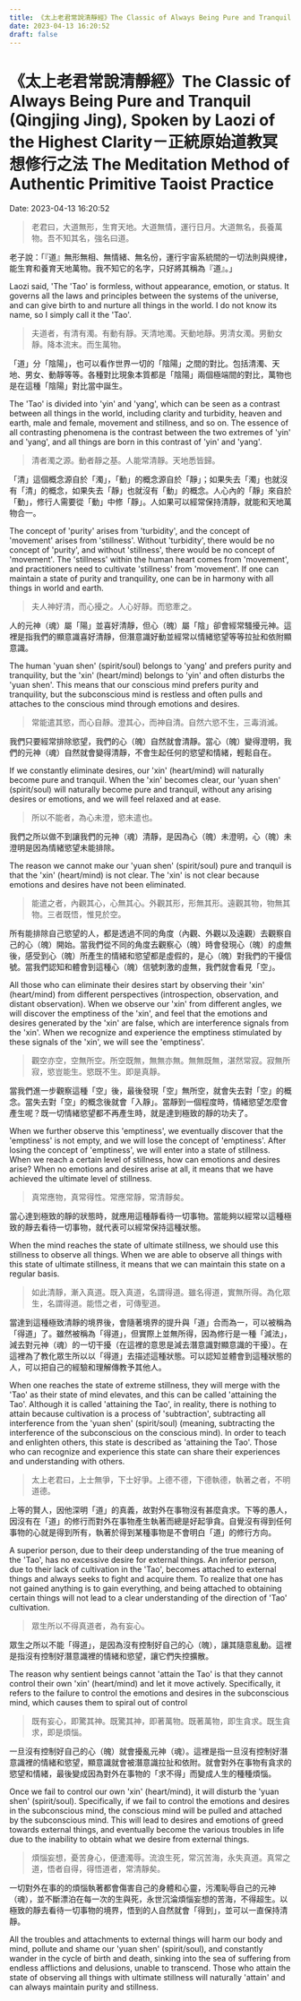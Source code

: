 ```yaml
---
title: 《太上老君常說清靜經》The Classic of Always Being Pure and Tranquil (Qingjing Jing), Spoken by Laozi of the Highest Clarity－正統原始道教冥想修行之法 The Meditation Method of Authentic Primitive Taoist Practice 
date: 2023-04-13 16:20:52 
draft: false
---
```

# 《太上老君常說清靜經》The Classic of Always Being Pure and Tranquil (Qingjing Jing), Spoken by Laozi of the Highest Clarity－正統原始道教冥想修行之法 The Meditation Method of Authentic Primitive Taoist Practice
Date: 2023-04-13 16:20:52

<!-- wp:quote -->
<blockquote class="wp-block-quote"><!-- wp:paragraph -->
<p>老君曰，大道無形，生育天地。大道無情，運行日月。大道無名，長養萬物。吾不知其名，強名曰道。</p>
<!-- /wp:paragraph --></blockquote>
<!-- /wp:quote -->

<!-- wp:paragraph -->
<p>老子說：「『道』無形無相、無情緒、無名份，運行宇宙系統間的一切法則與規律，能生育和養育天地萬物。我不知它的名字，只好將其稱為『道』。」</p>
<!-- /wp:paragraph -->

<!-- wp:paragraph -->
<p>Laozi said, 'The 'Tao' is formless, without appearance, emotion, or status. It governs all the laws and principles between the systems of the universe, and can give birth to and nurture all things in the world. I do not know its name, so I simply call it the 'Tao'.</p>
<!-- /wp:paragraph -->

<!-- wp:quote -->
<blockquote class="wp-block-quote"><!-- wp:paragraph -->
<p>夫道者，有清有濁。有動有靜。天清地濁。天動地靜。男清女濁。男動女靜。降本流末。而生萬物。</p>
<!-- /wp:paragraph --></blockquote>
<!-- /wp:quote -->

<!-- wp:paragraph -->
<p>「道」分「陰陽」，也可以看作世界一切的「陰陽」之間的對比。包括清濁、天地、男女、動靜等等。各種對比現象本質都是「陰陽」兩個極端間的對比，萬物也是在這種「陰陽」對比當中誕生。</p>
<!-- /wp:paragraph -->

<!-- wp:paragraph -->
<p>The 'Tao' is divided into 'yin' and 'yang', which can be seen as a contrast between all things in the world, including clarity and turbidity, heaven and earth, male and female, movement and stillness, and so on. The essence of all contrasting phenomena is the contrast between the two extremes of 'yin' and 'yang', and all things are born in this contrast of 'yin' and 'yang'.</p>
<!-- /wp:paragraph -->

<!-- wp:quote -->
<blockquote class="wp-block-quote"><!-- wp:paragraph -->
<p>清者濁之源。動者靜之基。人能常清靜。天地悉皆歸。</p>
<!-- /wp:paragraph --></blockquote>
<!-- /wp:quote -->

<!-- wp:paragraph -->
<p>「清」這個概念源自於「濁」，「動」的概念源自於「靜」；如果失去「濁」也就沒有「清」的概念，如果失去「靜」也就沒有「動」的概念。人心內的「靜」來自於「動」，修行人需要從「動」中修「靜」。人如果可以經常保持清靜，就能和天地萬物合一。</p>
<!-- /wp:paragraph -->

<!-- wp:paragraph -->
<p>The concept of 'purity' arises from 'turbidity', and the concept of 'movement' arises from 'stillness'. Without 'turbidity', there would be no concept of 'purity', and without 'stillness', there would be no concept of 'movement'. The 'stillness' within the&nbsp;human heart&nbsp;comes from 'movement', and practitioners need to cultivate 'stillness' from 'movement'. If one can maintain a state of purity and tranquility, one can be in harmony with all things in world and earth.</p>
<!-- /wp:paragraph -->

<!-- wp:quote -->
<blockquote class="wp-block-quote"><!-- wp:paragraph -->
<p>夫人神好清，而心擾之。人心好靜。而慾牽之。</p>
<!-- /wp:paragraph --></blockquote>
<!-- /wp:quote -->

<!-- wp:paragraph -->
<p>人的元神（魂）屬「陽」並喜好清靜，但心（魄）屬「陰」卻會經常騷擾元神。這裡是指我們的顯意識喜好清靜，但潛意識好動並經常以情緒慾望等等拉扯和依附顯意識。</p>
<!-- /wp:paragraph -->

<!-- wp:paragraph -->
<p>The human 'yuan shen' (spirit/soul) belongs to 'yang' and prefers purity and tranquility, but the 'xin' (heart/mind) belongs to 'yin' and often disturbs the 'yuan shen'. This means that our conscious mind prefers purity and tranquility, but the&nbsp;subconscious mind&nbsp;is restless and often pulls and attaches to the&nbsp;conscious mind&nbsp;through emotions and desires.</p>
<!-- /wp:paragraph -->

<!-- wp:quote -->
<blockquote class="wp-block-quote"><!-- wp:paragraph -->
<p>常能遣其慾，而心自靜。澄其心，而神自清。自然六慾不生，三毒消滅。</p>
<!-- /wp:paragraph --></blockquote>
<!-- /wp:quote -->

<!-- wp:paragraph -->
<p>我們只要經常排除慾望，我們的心（魄）自然就會清靜。當心（魄）變得澄明，我們的元神（魂）自然就會變得清靜，不會生起任何的慾望和情緒，輕鬆自在。</p>
<!-- /wp:paragraph -->

<!-- wp:paragraph -->
<p>If we constantly eliminate desires, our 'xin' (heart/mind) will naturally become pure and tranquil. When the 'xin' becomes clear, our 'yuan shen' (spirit/soul) will naturally become pure and tranquil, without any arising desires or emotions, and we will feel relaxed and at ease.</p>
<!-- /wp:paragraph -->

<!-- wp:quote -->
<blockquote class="wp-block-quote"><!-- wp:paragraph -->
<p>所以不能者，為心未澄，慾未遣也。</p>
<!-- /wp:paragraph --></blockquote>
<!-- /wp:quote -->

<!-- wp:paragraph -->
<p>我們之所以做不到讓我們的元神（魂）清靜，是因為心（魄）未澄明，心（魄）未澄明是因為情緒慾望未能排除。</p>
<!-- /wp:paragraph -->

<!-- wp:paragraph -->
<p>The reason we cannot make our 'yuan shen' (spirit/soul) pure and tranquil is that the 'xin' (heart/mind) is not clear. The 'xin' is not clear because emotions and desires have not been eliminated.</p>
<!-- /wp:paragraph -->

<!-- wp:quote -->
<blockquote class="wp-block-quote"><!-- wp:paragraph -->
<p>能遣之者，內觀其心，心無其心。外觀其形，形無其形。遠觀其物，物無其物。三者既悟，惟見於空。</p>
<!-- /wp:paragraph --></blockquote>
<!-- /wp:quote -->

<!-- wp:paragraph -->
<p>所有能排除自己慾望的人，都是透過不同的角度（內觀、外觀以及遠觀）去觀察自己的心（魄）開始。當我們從不同的角度去觀察心（魄）時會發現心（魄）的虛無後，感受到心（魄）所產生的情緒和慾望都是虛假的，是心（魄）對我們的干擾信號。當我們認知和體會到這種心（魄）信號刺激的虛無，我們就會看見「空」。</p>
<!-- /wp:paragraph -->

<!-- wp:paragraph -->
<p>All those who can eliminate their desires start by observing their 'xin' (heart/mind) from different perspectives (introspection, observation, and distant observation). When we observe our 'xin' from different angles, we will discover the emptiness of the 'xin', and feel that the emotions and desires generated by the 'xin' are false, which are interference signals from the 'xin'. When we recognize and experience the emptiness stimulated by these signals of the 'xin', we will see the 'emptiness'.</p>
<!-- /wp:paragraph -->

<!-- wp:quote -->
<blockquote class="wp-block-quote"><!-- wp:paragraph -->
<p>觀空亦空，空無所空。所空既無，無無亦無。無無既無，湛然常寂。寂無所寂，慾豈能生。慾既不生。即是真靜。</p>
<!-- /wp:paragraph --></blockquote>
<!-- /wp:quote -->

<!-- wp:paragraph -->
<p>當我們進一步觀察這種「空」後，最後發現「空」無所空，就會失去對「空」的概念。當失去對「空」的概念後就會「入靜」。當靜到一個程度時，情緒慾望怎麼會產生呢？既一切情緒慾望都不再產生時，就是達到極致的靜的功夫了。</p>
<!-- /wp:paragraph -->

<!-- wp:paragraph -->
<p>When we further observe this 'emptiness', we eventually discover that the 'emptiness' is not empty, and we will lose the concept of 'emptiness'. After losing the concept of 'emptiness', we will enter into a state of stillness. When we reach a certain level of stillness, how can emotions and desires arise? When no emotions and desires arise at all, it means that we have achieved the ultimate level of stillness.</p>
<!-- /wp:paragraph -->

<!-- wp:quote -->
<blockquote class="wp-block-quote"><!-- wp:paragraph -->
<p>真常應物，真常得性。常應常靜，常清靜矣。</p>
<!-- /wp:paragraph --></blockquote>
<!-- /wp:quote -->

<!-- wp:paragraph -->
<p>當心達到極致的靜的狀態時，就應用這種靜看待一切事物。當能夠以經常以這種極致的靜去看待一切事物，就代表可以經常保持這種狀態。</p>
<!-- /wp:paragraph -->

<!-- wp:paragraph -->
<p>When the mind reaches the state of ultimate stillness, we should use this stillness to observe all things. When we are able to observe all things with this state of ultimate stillness, it means that we can maintain this state on a regular basis.</p>
<!-- /wp:paragraph -->

<!-- wp:quote -->
<blockquote class="wp-block-quote"><!-- wp:paragraph -->
<p>如此清靜，漸入真道。既入真道，名謂得道。雖名得道，實無所得。為化眾生，名謂得道。能悟之者，可傳聖道。</p>
<!-- /wp:paragraph --></blockquote>
<!-- /wp:quote -->

<!-- wp:paragraph -->
<p>當達到這種極致清靜的境界後，會隨著境界的提升與「道」合而為一，可以被稱為「得道」了。雖然被稱為「得道」，但實際上並無所得，因為修行是一種「減法」，減去對元神（魂）的一切干擾（在這裡的意思是減去潛意識對顯意識的干擾）。在這裡為了教化眾生所以以「得道」去描述這種狀態。可以認知並體會到這種狀態的人，可以把自己的經驗和理解傳教予其他人。</p>
<!-- /wp:paragraph -->

<!-- wp:paragraph -->
<p>When one reaches the state of extreme stillness, they will merge with the 'Tao' as their&nbsp;state of mind&nbsp;elevates, and this can be called 'attaining the Tao'. Although it is called 'attaining the Tao', in reality, there is nothing to attain because cultivation is a process of 'subtraction', subtracting all interference from the 'yuan shen' (spirit/soul) (meaning, subtracting the interference of the subconscious on the&nbsp;conscious mind). In order to teach and enlighten others, this state is described as 'attaining the Tao'. Those who can recognize and experience this state can share their experiences and understanding with others.</p>
<!-- /wp:paragraph -->

<!-- wp:quote -->
<blockquote class="wp-block-quote"><!-- wp:paragraph -->
<p>太上老君曰，上士無爭，下士好爭。上德不德，下德執德，執著之者，不明道德。</p>
<!-- /wp:paragraph --></blockquote>
<!-- /wp:quote -->

<!-- wp:paragraph -->
<p>上等的賢人，因他深明「道」的真義，故對外在事物沒有甚麼貪求。下等的愚人，因沒有在「道」的修行而對外在事物產生執著而總是好起爭貪。自覺沒有得到任何事物的心就是得到所有，執著於得到某種事物是不會明白「道」的修行方向。</p>
<!-- /wp:paragraph -->

<!-- wp:paragraph -->
<p>A superior person, due to their deep understanding of the true meaning of the 'Tao', has no excessive desire for external things. An inferior person, due to their lack of cultivation in the 'Tao', becomes attached to external things and always seeks to fight and acquire them. To realize that one has not gained anything is to gain everything, and being attached to obtaining certain things will not lead to a clear understanding of the direction of 'Tao' cultivation.</p>
<!-- /wp:paragraph -->

<!-- wp:quote -->
<blockquote class="wp-block-quote"><!-- wp:paragraph -->
<p>眾生所以不得真道者，為有妄心。</p>
<!-- /wp:paragraph --></blockquote>
<!-- /wp:quote -->

<!-- wp:paragraph -->
<p>眾生之所以不能「得道」，是因為沒有控制好自己的心（魄），讓其隨意亂動。這裡是指沒有控制好潛意識裡的情緒和慾望，讓它們失控擴散。</p>
<!-- /wp:paragraph -->

<!-- wp:paragraph -->
<p>The reason why&nbsp;sentient beings&nbsp;cannot 'attain the Tao' is that they cannot control their own 'xin' (heart/mind) and let it move actively. Specifically, it refers to the failure to control the emotions and desires in the&nbsp;subconscious mind, which causes them to spiral out of control</p>
<!-- /wp:paragraph -->

<!-- wp:quote -->
<blockquote class="wp-block-quote"><!-- wp:paragraph -->
<p>既有妄心，即驚其神。既驚其神，即著萬物。既著萬物，即生貪求。既生貪求，即是煩惱。</p>
<!-- /wp:paragraph --></blockquote>
<!-- /wp:quote -->

<!-- wp:paragraph -->
<p>一旦沒有控制好自己的心（魄）就會擾亂元神（魂）。這裡是指一旦沒有控制好潛意識裡的情緒和慾望，顯意識就會被潛意識拉扯和依附。就會對外在事物有貪求的慾望和情緒，最後變成因為對外在事物的「求不得」而變成人生的種種煩惱。</p>
<!-- /wp:paragraph -->

<!-- wp:paragraph -->
<p>Once we fail to control our own 'xin' (heart/mind), it will disturb the 'yuan shen' (spirit/soul). Specifically, if we fail to control the emotions and desires in the&nbsp;subconscious mind, the&nbsp;conscious mind&nbsp;will be pulled and attached by the subconscious mind. This will lead to desires and emotions of greed towards external things, and eventually become the various troubles in life due to the inability to obtain what we desire from external things.</p>
<!-- /wp:paragraph -->

<!-- wp:quote -->
<blockquote class="wp-block-quote"><!-- wp:paragraph -->
<p>煩惱妄想，憂苦身心，便遭濁辱。流浪生死，常沉苦海，永失真道。真常之道，悟者自得，得悟道者，常清靜矣。</p>
<!-- /wp:paragraph --></blockquote>
<!-- /wp:quote -->

<!-- wp:paragraph -->
<p>一切對外在事的的煩惱執著都會傷害自己的身體和心靈，污濁恥辱自己的元神（魂），並不斷漂泊在每一次的生與死，永世沉淪煩惱妄想的苦海，不得超生。以極致的靜去看待一切事物的境界，悟到的人自然就會「得到」，並可以一直保持清靜。</p>
<!-- /wp:paragraph -->

<!-- wp:paragraph -->
<p>All the troubles and attachments to external things will harm our body and mind, pollute and shame our 'yuan shen' (spirit/soul), and constantly wander in the cycle of birth and death, sinking into the sea of suffering from endless afflictions and delusions, unable to transcend. Those who attain the state of observing all things with&nbsp;ultimate stillness&nbsp;will naturally 'attain' and can always maintain purity and stillness.</p>
<!-- /wp:paragraph -->

